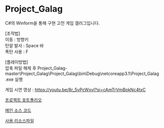# Project_Galag

C#의 Winform을 통해 구현 고전 게임 갤러그입니다.
  
[조작법]  
이동 : 방향키  
탄알 발사 : Space 바  
폭탄 사용 : F  

[플레이방법]  
압축 파일 해제 후 Project_Galag-master\Project_Galag\Project_Galag\bin\Debug\netcoreapp3.1\Project_Galag.exe 실행  
  
  
  
게임 시연 영상 : https://youtu.be/8r_5vPcWxvI?si=cAmTrVmBokNc4txC

[프로젝트 포트폴리오](https://docs.google.com/viewer?url=https://github.com/Seon-dongun/Project_Galag/raw/master/프로젝트_포트폴리오.pdf)

[메인 소스 코드](https://github.com/Seon-dongun/Project_Galag/blob/master/Project_Galag/Form1.cs)

[사용 리소스파일](https://github.com/Seon-dongun/Project_Galag/blob/master/Project_Galag/Project_Galag/bin/Debug/netcoreapp3.1/C%23%20리소스파일)
